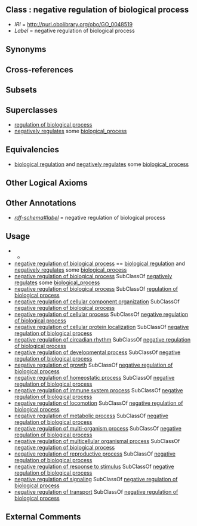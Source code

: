 
## Class : negative regulation of biological process

 * *IRI* = http://purl.obolibrary.org/obo/GO_0048519
 * *Label* = negative regulation of biological process

## Synonyms


## Cross-references


## Subsets


## Superclasses

 * [regulation of biological process](../../GO/89/GO_0050789.md)
 * [negatively regulates](../../RO/12/RO_0002212.md) some [biological_process](../../GO/50/GO_0008150.md)

## Equivalencies

 * [biological regulation](../../GO/07/GO_0065007.md) and [negatively regulates](../../RO/12/RO_0002212.md) some [biological_process](../../GO/50/GO_0008150.md)

## Other Logical Axioms


## Other Annotations

 * *[rdf-schema#label](../../el/rdf-schema#label.md)* = negative regulation of biological process

## Usage

 * -
 * [negative regulation of biological process](../../GO/19/GO_0048519.md) == [biological regulation](../../GO/07/GO_0065007.md) and [negatively regulates](../../RO/12/RO_0002212.md) some [biological_process](../../GO/50/GO_0008150.md)
 * [negative regulation of biological process](../../GO/19/GO_0048519.md) SubClassOf [negatively regulates](../../RO/12/RO_0002212.md) some [biological_process](../../GO/50/GO_0008150.md)
 * [negative regulation of biological process](../../GO/19/GO_0048519.md) SubClassOf [regulation of biological process](../../GO/89/GO_0050789.md)
 * [negative regulation of cellular component organization](../../GO/29/GO_0051129.md) SubClassOf [negative regulation of biological process](../../GO/19/GO_0048519.md)
 * [negative regulation of cellular process](../../GO/23/GO_0048523.md) SubClassOf [negative regulation of biological process](../../GO/19/GO_0048519.md)
 * [negative regulation of cellular protein localization](../../GO/28/GO_1903828.md) SubClassOf [negative regulation of biological process](../../GO/19/GO_0048519.md)
 * [negative regulation of circadian rhythm](../../GO/54/GO_0042754.md) SubClassOf [negative regulation of biological process](../../GO/19/GO_0048519.md)
 * [negative regulation of developmental process](../../GO/93/GO_0051093.md) SubClassOf [negative regulation of biological process](../../GO/19/GO_0048519.md)
 * [negative regulation of growth](../../GO/26/GO_0045926.md) SubClassOf [negative regulation of biological process](../../GO/19/GO_0048519.md)
 * [negative regulation of homeostatic process](../../GO/45/GO_0032845.md) SubClassOf [negative regulation of biological process](../../GO/19/GO_0048519.md)
 * [negative regulation of immune system process](../../GO/83/GO_0002683.md) SubClassOf [negative regulation of biological process](../../GO/19/GO_0048519.md)
 * [negative regulation of locomotion](../../GO/13/GO_0040013.md) SubClassOf [negative regulation of biological process](../../GO/19/GO_0048519.md)
 * [negative regulation of metabolic process](../../GO/92/GO_0009892.md) SubClassOf [negative regulation of biological process](../../GO/19/GO_0048519.md)
 * [negative regulation of multi-organism process](../../GO/01/GO_0043901.md) SubClassOf [negative regulation of biological process](../../GO/19/GO_0048519.md)
 * [negative regulation of multicellular organismal process](../../GO/41/GO_0051241.md) SubClassOf [negative regulation of biological process](../../GO/19/GO_0048519.md)
 * [negative regulation of reproductive process](../../GO/42/GO_2000242.md) SubClassOf [negative regulation of biological process](../../GO/19/GO_0048519.md)
 * [negative regulation of response to stimulus](../../GO/85/GO_0048585.md) SubClassOf [negative regulation of biological process](../../GO/19/GO_0048519.md)
 * [negative regulation of signaling](../../GO/57/GO_0023057.md) SubClassOf [negative regulation of biological process](../../GO/19/GO_0048519.md)
 * [negative regulation of transport](../../GO/51/GO_0051051.md) SubClassOf [negative regulation of biological process](../../GO/19/GO_0048519.md)

## External Comments

